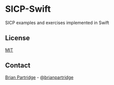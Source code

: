 # SICP-Swift
SICP examples and exercises implemented in Swift


## License
[MIT](LICENSE.txt)


## Contact
[Brian Partridge](http://brianpartridge.name) - [@brianpartridge](http://twitter.com/brianpartridge)
